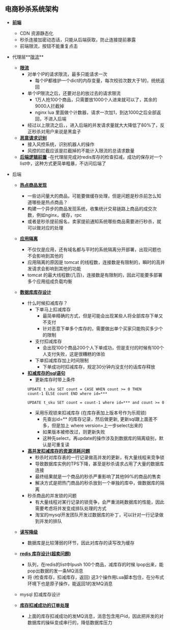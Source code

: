 ## 电商秒杀系统架构

- **[前端](#)**
    - CDN 资源静态化
    - 秒杀连接加密动态话，只能从后端获取，防止连接提前暴露
    - 前端限流，按钮不能重复点击

- 代理层**[限流](#)**
    - **[限流](#)**
        - 对单个IP的请求限流，最多只能请求一次
            - 每个IP都维护一个dict的内存变量，每次校验次数大于1的，统统返回
        - 单个IP限流之后，还要对总的放过去的请求限流
            - 1万人抢100个商品，只需要放1000个人进来就可以了，其余的9000人拦截掉
            - nginx lua 里面做个计数器，请求一次加1，到达1000之后全部返回，不进入后端
        - 经过以上限流之后，，进入后端的并发请求量就大大降低了80%了，反正秒杀对用户来说是黑盒子
    - **[恶意请求识别](#)**
        - 接入风控系统，识别机器人的操作
        - 风控的拦截应该是拦截掉的不能计入限流的总请求数量
    - **[后端逻辑前置](#)**
        -在代理层完成对redis库存的检查扣减，成功的保存对一个list中，这种方式更简单粗暴，不访问后端了
- 后端
    - **[热点商品发现](#)**
        - 一些访问量大的商品，可能要做缓存处理，但是问题是秒杀前怎么知道哪些是热点商品？
        - 构建一个异步的商品发现系统，收集统计交易链路上商品的成交次数，例如nginx，缓存，rpc
        - 或者是秒杀提前报名，卖家提前通知系统哪些商品需要进行秒杀，就可以做对应的处理
    - **[应用隔离](#)**
        - 不仅仅是应用，还有域名都与平时的系统隔离分开部署，出现问题也不会影响到其他的
        - 应用隔离的原因是 tomcat 的线程数，连接数是有限制的，瞬时的高并发请求会影响到其他的功能
        - tomcat 的最大线程数(几百)，连接数是有限制的，因此可能要多部署多个应用组成负载均衡
    - **[数据库库存设计](#)**
        - 什么时候扣减库存？
            - 下单马上扣减库存
                - 最简单精确的方式，但是可能会出现某些人将全部库存下单又不支付
                - 针对恶意下单多个库存的，需要做出单个买家只能购买多少个的限制
            - 支付扣减库存
                - 会出现100个商品200个人下单成功，但是支付的时候有100个人支付失败，这是很糟糕的体验
            - 下单扣减库存加上时间限制
                - 下单成功时扣减库存，规定30分钟内没支付的话库存释放
        - **[扣减库存的sql语句](#)**
            - 更新库存时带上条件
            ```
            UPDATE t_sku SET count = CASE WHEN count >= 0 THEN
            count-1 ELSE count END where id=***
            ```
            ```
            UPDATE t_sku SET count = count-1 where id=*** and count >= 0
            ```
            - 采用乐观锁来扣减库存 (在库存表加上版本号作为乐观锁)
                - 先查出id=** 的库存记录，然后做更新, 更新sql跟上面差不多，但是加上 where version=上一步select出来的
                - 如果版本被修改过，则更新失败
                - 这种先select，再update的操作涉及到数据库的隔离级别，默认是可重复读
        - **[高并发扣减库存的资源消耗问题](#)**
            - 秒杀时对库存表的一行记录做高并发的更新，有大量线程来竞争锁
            - 导致数据库实例的TPS下降，甚至是秒杀请求占用了大量的数据库连接
            - 最终结果就是一个商品的秒杀严重影响了其他99%的商品的售卖
            - 解决方式是把热门商品的秒杀放到一个单独的库中，做数据库的隔离
        - 秒杀商品的并发锁的问题
            - 有大量线程对某行记录的锁竞争，会严重消耗数据库的性能，因此需要考虑将并发变成排队处理的方式
            - 淘宝的mysql开发团队开发过数据库的补丁，可以针对一行记录做到并发的排队
            
    - **[读写降级](#)**
        - 数据库是比较薄弱的环节，因此对库存的读写改为缓存
    - **[redis 库存设计(超卖问题)](#)**
        - 队列，在redis的list中lpush 100个商品，减库存的时候 lpop出来，能pop出数据的发一条MQ消息
        - 将 (检查库存，扣减库存，返回) 这3个操作用Lua脚本包住，在分布式环境下也是原子操作，能返回1的发MQ消息
    - mysql 扣减库存设计
    - **[库存扣减成功的订单处理](#)**
        - 上面的库存扣减成功的发MQ消息，消息包含用户id，因此把并发的对数据库的操纵变成串行的，降低数据库压力
